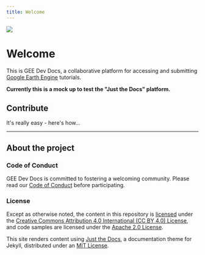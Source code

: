 ```yaml
---
title: Welcome
---
```


<img src='https://gee-community.github.io/GEE-Dev-Docs/assets/images/gee-dev-docs-logo.svg'>

# Welcome

This is GEE Dev Docs, a collaborative platform for accessing and submitting [Google Earth Engine](https://earthengine.google.com/) tutorials.

**Currently this is a mock up to test the "Just the Docs" platform.**

## Contribute

It's really easy - here's how...

---

## About the project

### Code of Conduct

GEE Dev Docs is committed to fostering a welcoming community.
Please read our [Code of Conduct](https://gee-community.github.io/GEE-Dev-Docs/about/code-of-conduct.md) 
before participating.

### License

Except as otherwise noted, the content in this repository is [licensed](https://gee-community.github.io/GEE-Dev-Docs/about/gee-dev-doc-license.md) under the
[Creative Commons Attribution 4.0 International (CC BY 4.0) License](https://creativecommons.org/licenses/by/4.0/), and
code samples are licensed under the [Apache 2.0 License](http://www.apache.org/licenses/LICENSE-2.0).

This site renders content using [Just the Docs](https://github.com/pmarsceill/just-the-docs), 
a documentation theme for Jekyll, distributed under an [MIT License](https://gee-community.github.io/GEE-Dev-Docs/about/just-the-docs-license.md). 






